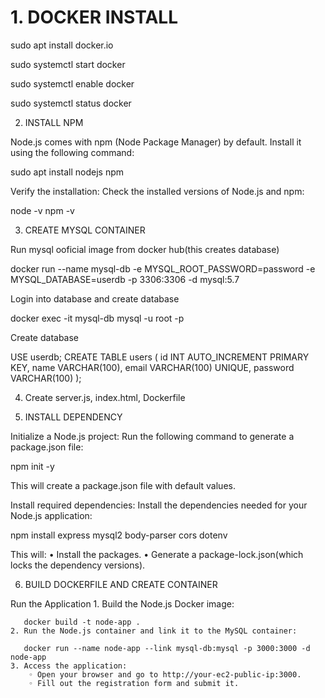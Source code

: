 # 1. DOCKER INSTALL

sudo apt install docker.io

sudo systemctl start docker

sudo systemctl enable docker 

sudo systemctl status docker



2. INSTALL NPM


Node.js comes with npm (Node Package Manager) by default. Install it using the following command:

sudo apt install nodejs npm

Verify the installation:
Check the installed versions of Node.js and npm:

node -v
npm -v



3. CREATE MYSQL CONTAINER

Run mysql ooficial image from docker hub(this creates database)

docker run --name mysql-db -e MYSQL_ROOT_PASSWORD=password -e MYSQL_DATABASE=userdb -p 3306:3306 -d mysql:5.7


Login into database and create database

docker exec -it mysql-db mysql -u root -p


Create database

USE userdb;
CREATE TABLE users (
    id INT AUTO_INCREMENT PRIMARY KEY,
    name VARCHAR(100),
    email VARCHAR(100) UNIQUE,
    password VARCHAR(100)
);

4. Create server.js, index.html,  Dockerfile



5. INSTALL  DEPENDENCY

Initialize a Node.js project:
Run the following command to generate a package.json file:

npm init -y

This will create a package.json file with default values.


Install required dependencies:
Install the dependencies needed for your Node.js application:

npm install express mysql2 body-parser cors dotenv

This will:
    • Install the packages.
    • Generate a package-lock.json(which locks the dependency versions).



6. BUILD DOCKERFILE AND CREATE CONTAINER

Run the Application
    1. Build the Node.js Docker image:
       
       docker build -t node-app .
    2. Run the Node.js container and link it to the MySQL container:
       
       docker run --name node-app --link mysql-db:mysql -p 3000:3000 -d node-app
    3. Access the application:
        ◦ Open your browser and go to http://your-ec2-public-ip:3000.
        ◦ Fill out the registration form and submit it.
